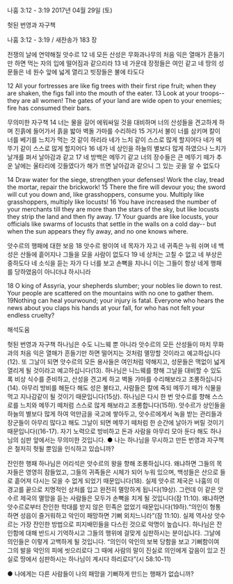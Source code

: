 나훔 3:12 - 3:19 
2017년 04월 29일 (토)

헛된 번영과 자구책



나훔 3:12 - 3:19 / 새찬송가 183 장


전쟁의 날에 연약해질 앗수르
12 네 모든 산성은 무화과나무의 처음 익은 열매가 흔들기만 하면 먹는 자의 입에 떨어짐과 같으리라 13 네 가운데 장정들은 여인 같고 네 땅의 성문들은 네 원수 앞에 넓게 열리고 빗장들은 불에 타도다

12 All your fortresses are like fig trees with their first ripe fruit; when they are shaken, the figs fall into the mouth of the eater. 13 Look at your troops-- they are all women! The gates of your land are wide open to your enemies; fire has consumed their bars.

무의미한 자구책
14 너는 물을 길어 에워싸일 것을 대비하며 너의 산성들을 견고하게 하며 진흙에 들어가서 흙을 밟아 벽돌 가마를 수리하라 15 거기서 불이 너를 삼키며 칼이 너를 베기를 느치가 먹는 것 같이 하리라 네가 느치 같이 스스로 많게 할지어다 네가 메뚜기 같이 스스로 많게 할지어다 16 네가 네 상인을 하늘의 별보다 많게 하였으나 느치가 날개를 펴서 날아감과 같고 17 네 방백은 메뚜기 같고 너의 장수들은 큰 메뚜기 떼가 추운 날에는 울타리에 깃들였다가 해가 뜨면 날아감과 같으니 그 있는 곳을 알 수 없도다

14 Draw water for the siege, strengthen your defenses! Work the clay, tread the mortar, repair the brickwork! 15 There the fire will devour you; the sword will cut you down and, like grasshoppers, consume you. Multiply like grasshoppers, multiply like locusts! 16 You have increased the number of your merchants till they are more than the stars of the sky, but like locusts they strip the land and then fly away. 17 Your guards are like locusts, your officials like swarms of locusts that settle in the walls on a cold day-- but when the sun appears they fly away, and no one knows where.

앗수르의 행패에 대한 보응
18 앗수르 왕이여 네 목자가 자고 네 귀족은 누워 쉬며 네 백성은 산들에 흩어지나 그들을 모을 사람이 없도다 19 네 상처는 고칠 수 없고 네 부상은 중하도다 네 소식을 듣는 자가 다 너를 보고 손뼉을 치나니 이는 그들이 항상 네게 행패를 당하였음이 아니더냐 하시니라

18 O king of Assyria, your shepherds slumber; your nobles lie down to rest. Your people are scattered on the mountains with no one to gather them. 19Nothing can heal yourwound; your injury is fatal. Everyone who hears the news about you claps his hands at your fall, for who has not felt your endless cruelty?

해석도움





헛된 번영과 자구책
하나님은 수도 니느웨 뿐 아니라 앗수르의 모든 산성들이 마치 무화과의 처음 익은 열매가 흔들기만 하면 떨어지는 것처럼 멸망할 것이라고 예고하십니다(12). 또 그날이 되면 앗수르의 모든 용사들은 여인처럼 약해지고, 성문들은 맥없이 넓게 열리게 될 것이라고 예고하십니다(13). 하나님은 니느웨를 향해 그날을 대비할 수 있도록 비상 식수를 준비하고, 산성을 견고케 하고 벽돌 가마를 수리해보라고 조롱하십니다(14). 아무리 방비를 해둔다 해도 성은 불타고, 사람들은 칼에 죽되 메뚜기 떼가 식물을 먹고 지나감같이 될 것이기 때문입니다(15상). 하나님은 다시 한 번 앗수르를 향해 스스로를 느치와 메뚜기 떼처럼 스스로 많게 해보라고 조롱합니다(15하). 앗수르가 상인들을 하늘의 별보다 많게 하여 억만금을 국고에 쌓아두고, 앗수르에게서 녹을 받는 관리들과 장군들이 아무리 많다고 해도 그날이 되면 메뚜기 떼처럼 한 순간에 날아가 버릴 것이기 때문입니다((16-17). 자기 노력으로 방비하고 돈과 사람을 아무리 모아 둔다 해도 하나님의 심판 앞에서는 무의미한 것입니다. 
● 나는 하나님을 무시하고 만든 번영과 자구책은 철저히 헛될 뿐임을 인식하고 있습니까?

잔인한 행패
하나님은 어리석은 앗수르의 왕을 향해 조롱하십니다. 왜냐하면 그들의 목자들은 영영히 잠들었고, 그들의 귀족들은 시체가 되어 누워 있으며, 백성들은 산으로 들로 흩어져 다시는 모을 수 없게 되었기 때문입니다(18). 실제 앗수르 제국은 나훔의 이 경고를 끝으로 치명적인 상처를 입고 완전히 멸망하게 됩니다(19상). 그런데 이 같은 앗수르 제국의 멸망을 듣는 사람들은 모두가 손뼉을 치게 될 것입니다(잠 11:10). 왜냐하면 앗수르로부터 잔인한 학대를 받지 않은 민족은 없었기 때문입니다(19하).“의인이 형통하면 성읍이 즐거워하고 악인이 패망하면 기뻐 외치느니라”(잠 11:10). 실제 역사상 앗수르는 가장 잔인한 방법으로 피지배민들을 다스린 것으로 악명이 높습니다. 하나님은 잔인함에 대해 반드시 기억하시고 그들의 행위에 걸맞게 심판하시는 분이십니다. 그날에 의인들은 이렇게 고백하게 될 것입니다. “의인이 악인의 보복 당함을 보고 기뻐함이여 그의 발을 악인의 피에 씻으리로다 그 때에 사람의 말이 진실로 의인에게 갚음이 있고 진실로 땅에서 심판하시는 하나님이 계시다 하리로다”(시 58:10-11)

● 나에게는 다른 사람들이 나의 패망을 기뻐하게 만드는 행패가 없습니까?